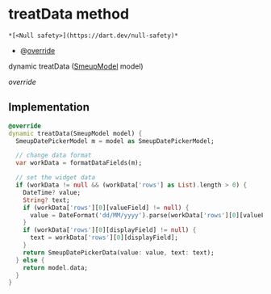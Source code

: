 


# treatData method




    *[<Null safety>](https://dart.dev/null-safety)*



- @[override](https://api.flutter.dev/flutter/dart-core/override-constant.html)

dynamic treatData
([SmeupModel](../../smeup_models_widgets_smeup_model/SmeupModel-class.md) model)

_override_






## Implementation

```dart
@override
dynamic treatData(SmeupModel model) {
  SmeupDatePickerModel m = model as SmeupDatePickerModel;

  // change data format
  var workData = formatDataFields(m);

  // set the widget data
  if (workData != null && (workData['rows'] as List).length > 0) {
    DateTime? value;
    String? text;
    if (workData['rows'][0][valueField] != null) {
      value = DateFormat('dd/MM/yyyy').parse(workData['rows'][0][valueField]);
    }
    if (workData['rows'][0][displayField] != null) {
      text = workData['rows'][0][displayField];
    }
    return SmeupDatePickerData(value: value, text: text);
  } else {
    return model.data;
  }
}
```







